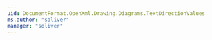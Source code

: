 ```yaml
---
uid: DocumentFormat.OpenXml.Drawing.Diagrams.TextDirectionValues
ms.author: "soliver"
manager: "soliver"
---
```

